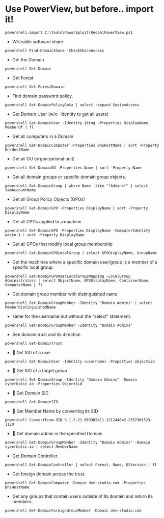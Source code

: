 # Use PowerView, but before.. import it! 
```powershell-import C:\Tools\PowerSploit\Recon\PowerView.ps1```

- Writeable software share 
```
powershell Find-DomainShare -CheckShareAccess
```
- Get the Domain
```
powershell Get-Domain
``` 
- Get Forest
```
powershell Get-ForestDomain
``` 
- Find domain password policy.
```
powershell Get-DomainPolicyData | select -expand SystemAccess
```
- Get Domain User (w/o -Identity to get all users)
```
powershell Get-DomainUser -Identity jking -Properties DisplayName, MemberOf | fl
``` 
- Get all computers in a Domain
```
powershell Get-DomainComputer -Properties DnsHostName | sort -Property DnsHostName
``` 
- Get all OU (organizational unit)
```
powershell Get-DomainOU -Properties Name | sort -Property Name
```
- Get all domain groups or specific domain group objects.
```
powershell Get-DomainGroup | where Name -like "*Admins*" | select SamAccountName
``` 
- Get all Group Policy Objects (GPOs)
```
powershell Get-DomainGPO -Properties DisplayName | sort -Property DisplayName
``` 
- Get all GPOs applied to a machine
```
powershell Get-DomainGPO -Properties DisplayName -ComputerIdentity wkstn-1 | sort -Property DisplayName
``` 
- Get all GPOs that modify local group membership
```
powershell Get-DomainGPOLocalGroup | select GPODisplayName, GroupName
``` 
- Get the machines where a specific domain user/group is a member of a specific local group.
```
powershell Get-DomainGPOUserLocalGroupMapping -LocalGroup Administrators | select ObjectName, GPODisplayName, ContainerName, ComputerName | fl
``` 
- Get domain group member with distinguished name
```
powershell Get-DomainGroupMember -Identity "Domain Admins" | select MemberDistinguishedName
```
- same for the username but without the "select" statement. 
```
powershell Get-DomainGroupMember -Identity "Domain Admins"
``` 
- See domain trust and its direction
```
powershell Get-DomainTrust
```
- :triangular_flag_on_post: Get SID of a user 
```
powershell Get-DomainUser -Identity <username> -Properties objectsid
```
- :triangular_flag_on_post: Get SID of a target group
```
powershell Get-DomainGroup -Identity "Domain Admins" -Domain cyberbotic.io -Properties ObjectSid
``` 
- :triangular_flag_on_post: Get Domain SID
```
powershell Get-DomainSID
```
- :triangular_flag_on_post: Get Member Name by converting its SID
```
powershell ConvertFrom-SID S-1-5-21-569305411-121244042-2357301523-1120
```
- :triangular_flag_on_post: Get domain admin in the specified Domain
```
powershell Get-DomainGroupMember -Identity "Domain Admins" -Domain cyberbotic.io | select MemberName
``` 
- Get Domain Controller
```
powershell Get-DomainController | select Forest, Name, OSVersion | fl
``` 
- Get foreign domain across the trust.
```
powershell Get-DomainComputer -Domain dev-studio.com -Properties DnsHostName
``` 
- Get any groups that contain users outside of its domain and return its members.
```
powershell Get-DomainForeignGroupMember -Domain dev-studio.com
``` 

